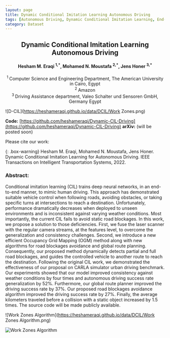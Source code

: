 ```yaml
---
layout: page
title: Dynamic Conditional Imitation Learning Autonomous Driving
tags: [Autonomous Driving, Dynamic Conditional Imitation Learning, End-to-end Learning]
category: Dataset
---
```


<h2 style="text-align: center;"><strong>Dynamic Conditional Imitation Learning Autonomous Driving</strong></h2>
<h4 style="text-align: center;"><strong>Hesham M. Eraqi <sup>1,*</sup>, Mohamed N. Moustafa <sup>2,*</sup>, Jens Honer <sup>3,*</sup></strong></h4>
<p style="text-align: center;"><sup>1 </sup>Computer Science and Engineering Department, The American University in Cairo, Egypt<br /> <sup>2 </sup>Amazon<br /> <sup>3 </sup> Driving Assistance department, Valeo Schalter und Sensoren GmbH, Germany Egypt</p>

![D-CIL](https://heshameraqi.github.io/data/DCIL/Work Zones.png)

**Code:** [https://github.com/heshameraqi/Dynamic-CIL-Driving](https://github.com/heshameraqi/Dynamic-CIL-Driving)
**arXiv:** (will be posted soon)

Please cite our work:

{: .box-warning}
Hesham M. Eraqi, Mohamed N. Moustafa, Jens Honer. Dynamic Conditional Imitation Learning for Autonomous Driving. IEEE Transactions on Intelligent Transportation Systems, 2022.

### Abstract:

Conditional imitation learning (CIL) trains deep neural networks, in an end-to-end manner, to mimic human driving. This approach has demonstrated suitable vehicle control when following roads, avoiding obstacles, or taking specific turns at intersections to reach a destination. Unfortunately, performance dramatically decreases when deployed to unseen environments and is inconsistent against varying weather conditions. Most importantly, the current CIL fails to avoid static road blockages. In this work, we propose a solution to those deficiencies. First, we fuse the laser scanner with the regular camera streams, at the features level, to overcome the generalization and consistency challenges. Second, we introduce a new efficient Occupancy Grid Mapping (OGM) method along with new algorithms for road blockages avoidance and global route planning. Consequently, our proposed method dynamically detects partial and full road blockages, and guides the controlled vehicle to another route to reach the destination. Following the original CIL work, we demonstrated the effectiveness of our proposal on CARLA simulator urban driving benchmark. Our experiments showed that our model improved consistency against weather conditions by four times and autonomous driving success rate generalization by 52%. Furthermore, our global route planner improved the driving success rate by 37%. Our proposed road blockages avoidance algorithm improved the driving success rate by 27%. Finally, the average kilometers traveled before a collision with a static object increased by 1.5 times. The source code will be made publicly available.

![Work Zones Algorithm](https://heshameraqi.github.io/data/DCIL/Work Zones Algorithm.png)

![Work Zones Algorithm](https://heshameraqi.github.io/data/DCIL/DCIL-Network.png)